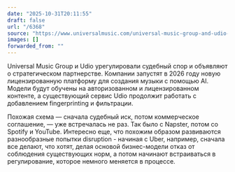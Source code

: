 ```yaml
---
date: "2025-10-31T20:11:55"
draft: false
url: "/6368"
source: "https://www.universalmusic.com/universal-music-group-and-udio-announce-udios-first-strategic-agreements-for-new-licensed-ai-music-creation-platform/?utm_source=www.therundown.ai&utm_medium=newsletter&utm_campaign=the-new-rules-of-ai-music&_bhlid=72e0a74cead5b94791cfe378c7f968150ab3224e"
images: []
forwarded_from: ""
---
```


Universal Music Group и Udio урегулировали судебный спор и объявляют о стратегическом партнерстве. Компании запустят в 2026 году новую лицензированную платформу для создания музыки с помощью AI. Модели будут обучены на авторизованном и лицензированном контенте, а существующий сервис Udio продолжит работать с добавлением fingerprinting и фильтрации.

Похожая схема — сначала судебный иск, потом коммерческое соглашение, — уже встречалась не раз. Так было с Napster, потом со Spotify и YouTube. Интересно еще, что похожим образом развиваются разнообразные попытки disruption - начиная с Uber, например, сначала все делают, что хотят, делая основой бизнес-модели отказ от соблюдения существующих норм, а потом начинают встраиваться в регулирование, которое немного меняется в процессе.